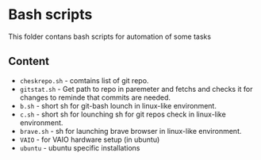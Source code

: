 # Bash scripts
This folder contans bash scripts for automation of some tasks

## Content
- `cheskrepo.sh` - comtains list of git repo.
- `gitstat.sh` -  Get path to repo in paremeter and fetchs and checks it for changes to reminde that commits are needed.
- `b.sh` - short sh for git-bash lounch in linux-like environment.
- `c.sh` - short sh for lounching sh for git repos check in linux-like environment.
- `brave.sh` - sh for launching brave browser in linux-like environment.
- `VAIO` - for VAIO hardware setup (in ubuntu)
- `ubuntu` - ubuntu specific installations 
